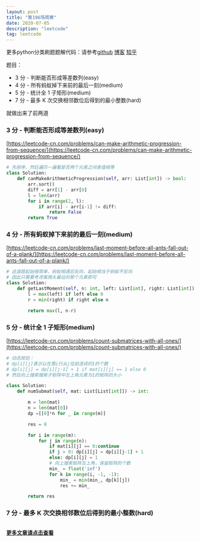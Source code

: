 ```yaml
---
layout: post
title: "第196场周赛"
date: 2020-07-05
description: "leetcode"
tag: leetcode 
--- 
```


更多python分类刷题题解代码：请参考[github](https://github.com/lxztju/leetcode-python)   [博客](https://lxztju.github.io/tags/)    [知乎](https://zhuanlan.zhihu.com/c_1218480100364447744)

题目：
* 3 分 - 判断能否形成等差数列(easy)
* 4 分 - 所有蚂蚁掉下来前的最后一刻(medium)
* 5 分 - 统计全 1 子矩形(medium)
* 7 分 - 最多 K 次交换相邻数位后得到的最小整数(hard)


就做出来了前两道

###  3 分 - 判断能否形成等差数列(easy)

[https://leetcode-cn.com/problems/can-make-arithmetic-progression-from-sequence/](https://leetcode-cn.com/problems/can-make-arithmetic-progression-from-sequence/)

```python
# 先排序，然后遍历一遍看是否两个元素之间差值相等
class Solution:
    def canMakeArithmeticProgression(self, arr: List[int]) -> bool:
        arr.sort()
        diff = arr[1] - arr[0]
        l = len(arr)
        for i in range(2, l):
            if arr[i] - arr[i-1] != diff:
                return False
        return True
```


###  4 分 - 所有蚂蚁掉下来前的最后一刻(medium)


[https://leetcode-cn.com/problems/last-moment-before-all-ants-fall-out-of-a-plank/](https://leetcode-cn.com/problems/last-moment-before-all-ants-fall-out-of-a-plank/)

```python
# 这道题起始很简单，蚂蚁相遇后反向，起始相当于蚂蚁不反向
# 因此只需要考虑离两头最远的那个元素即可
class Solution:
    def getLastMoment(self, n: int, left: List[int], right: List[int]) -> int:
        l = max(left) if left else 0
        r = min(right) if right else n

        return max(l, n-r)
```


###  5 分 - 统计全 1 子矩形(medium)

[https://leetcode-cn.com/problems/count-submatrices-with-all-ones/](https://leetcode-cn.com/problems/count-submatrices-with-all-ones/)

```python
# 动态规划：
# dp[i][j]表示以在第i行从j往前连续的1的个数
# dp[i][j] = dp[i][j-1] + 1 if mat[i][j] == 1 else 0
# 然后向上搜索搜索子矩阵中左上角元素为1的矩阵的大小

class Solution:
    def numSubmat(self, mat: List[List[int]]) -> int:

        m = len(mat)
        n = len(mat[0])
        dp =[[0]*n for _ in range(m)]

        res = 0

        for i in range(m):
            for j in range(n):
                if mat[i][j] == 0:continue
                if j > 0: dp[i][j] = dp[i][j-1] + 1
                else: dp[i][j] = 1
                # 向上搜索矩阵左上角，保留矩阵的个数
                min_ = float('inf')
                for k in range(i, -1, -1):
                    min_ = min(min_, dp[k][j])
                    res += min_

        return res
```


###  7 分 - 最多 K 次交换相邻数位后得到的最小整数(hard)

[]()

```python

```







**[更多文章请点击查看](https://lxztju.github.io/tags/)**